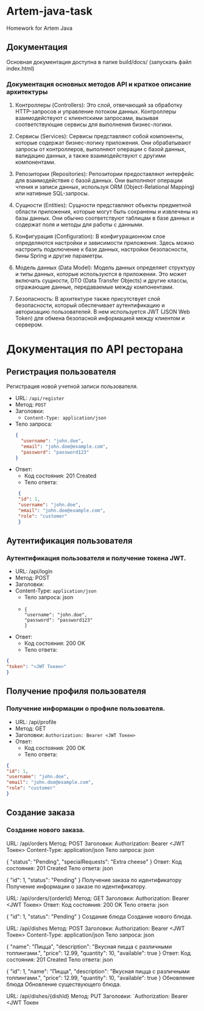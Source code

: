 # Artem-java-task
Homework for Artem Java

## Документация
Основная документация доступна в папке build/docs/ (запускать файл index.html)
### Документация основных методов API и краткое описание архитектуры
1. Контроллеры (Controllers): Это слой, отвечающий за обработку HTTP-запросов и управление потоком данных. Контроллеры взаимодействуют с клиентскими запросами, вызывая соответствующие сервисы для выполнения бизнес-логики.

2. Сервисы (Services): Сервисы представляют собой компоненты, которые содержат бизнес-логику приложения. Они обрабатывают запросы от контроллеров, выполняют операции с базой данных, валидацию данных, а также взаимодействуют с другими компонентами.

3. Репозитории (Repositories): Репозитории предоставляют интерфейс для взаимодействия с базой данных. Они выполняют операции чтения и записи данных, используя ORM (Object-Relational Mapping) или нативные SQL-запросы.

4. Сущности (Entities): Сущности представляют объекты предметной области приложения, которые могут быть сохранены и извлечены из базы данных. Они обычно соответствуют таблицам в базе данных и содержат поля и методы для работы с данными.

5. Конфигурация (Configuration): В конфигурационном слое определяются настройки и зависимости приложения. Здесь можно настроить подключение к базе данных, настройки безопасности, бины Spring и другие параметры.

6. Модель данных (Data Model): Модель данных определяет структуру и типы данных, которые используются в приложении. Это может включать сущности, DTO (Data Transfer Objects) и другие классы, отражающие данные, передаваемые между компонентами.

7. Безопасность: В архитектуре также присутствует слой безопасности, который обеспечивает аутентификацию и авторизацию пользователей. В нем используется JWT (JSON Web Token) для обмена безопасной информацией между клиентом и сервером.

# Документация по API ресторана

## Регистрация пользователя

Регистрация новой учетной записи пользователя.

- URL: `/api/register`
- Метод: `POST`
- Заголовки:
    - `Content-Type: application/json`
- Тело запроса:
  ```json
  {
    "username": "john.doe",
    "email": "john.doe@example.com",
    "password": "password123"
  }
 - Ответ:
   - Код состояния: 201 Created 
   - Тело ответа:
   ```json
    {
    "id": 1,
    "username": "john.doe",
    "email": "john.doe@example.com",
    "role": "customer"
    }
    ```
## Аутентификация пользователя
### Аутентификация пользователя и получение токена JWT.

- URL: /api/login 
- Метод: POST 
- Заголовки:
- Content-Type: `application/json`
  - Тело запроса:
  json
  - ```
    {
    "username": "john.doe",
    "password": "password123"
    }
    ```
 - Ответ:
   - Код состояния: 200 OK
   - Тело ответа:
```json
{
"token": "<JWT Токен>"
}
```
## Получение профиля пользователя
### Получение информации о профиле пользователя.

- URL: /api/profile
- Метод: GET
 - Заголовки:
   `Authorization: Bearer <JWT Токен>`
 - Ответ:
   - Код состояния: 200 OK 
   - Тело ответа:
```json
{
"id": 1,
"username": "john.doe",
"email": "john.doe@example.com",
"role": "customer"
}
```
## Создание заказа
### Создание нового заказа.

URL: /api/orders
Метод: POST
Заголовки:
Authorization: Bearer <JWT Токен>
Content-Type: application/json
Тело запроса:
json

{
"status": "Pending",
"specialRequests": "Extra cheese"
}
Ответ:
Код состояния: 201 Created
Тело ответа:
json

{
"id": 1,
"status": "Pending"
}
Получение заказа по идентификатору
Получение информации о заказе по идентификатору.

URL: /api/orders/{orderId}
Метод: GET
Заголовки:
Authorization: Bearer <JWT Токен>
Ответ:
Код состояния: 200 OK
Тело ответа:
json

{
"id": 1,
"status": "Pending"
}
Создание блюда
Создание нового блюда.

URL: /api/dishes
Метод: POST
Заголовки:
Authorization: Bearer <JWT Токен>
Content-Type: application/json
Тело запроса:
json

{
"name": "Пицца",
"description": "Вкусная пицца с различными топпингами.",
"price": 12.99,
"quantity": 10,
"available": true
}
Ответ:
Код состояния: 201 Created
Тело ответа:
json

{
"id": 1,
"name": "Пицца",
"description": "Вкусная пицца с различными топпингами.",
"price": 12.99,
"quantity": 10,
"available": true
}
Обновление блюда
Обновление существующего блюда.

URL: /api/dishes/{dishId}
Метод: PUT
Заголовки:
`Authorization: Bearer <JWT Токен